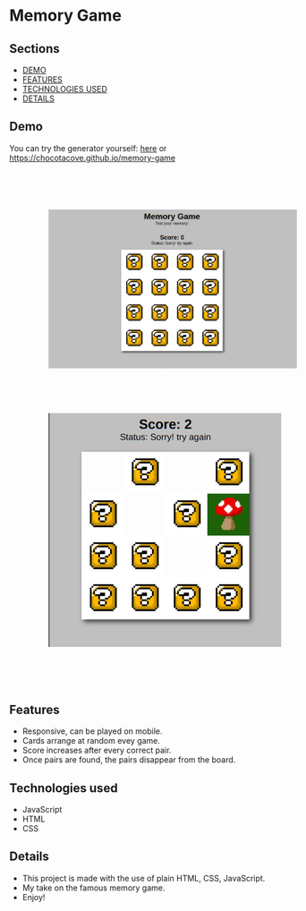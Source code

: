 # Memory Game 

## Sections
 - [DEMO](#demo)
 - [FEATURES](#features)
 - [TECHNOLOGIES USED](#technologies-used)
 - [DETAILS](#details)

## Demo
You can try the generator yourself: [here](https://chocotacove.github.io/memory-game)  or
https://chocotacove.github.io/memory-game
<div style="display: flex;flex-wrap:wrap; padding: 30px;">
<img alt="demo" style="margin: 20px; padding: 20px;width: 600px" src="./images/demo1.png">
<img alt="demo" style="margin: 20px; padding: 20px;width: 600px" src="./images/demo2.png">
</div>

## Features
- Responsive, can be played on mobile.
- Cards arrange at random evey game.
- Score increases after every correct pair.
- Once pairs are found, the pairs disappear from the board.

## Technologies used
- JavaScript
- HTML
- CSS

## Details
* This project is made with the use of plain HTML, CSS, JavaScript.
* My take on the famous memory game.
* Enjoy!
